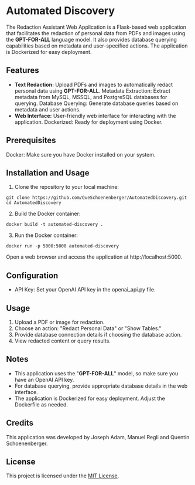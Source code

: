 # Automated Discovery

The Redaction Assistant Web Application is a Flask-based web application that facilitates the redaction of personal data from PDFs and images using the **GPT-FOR-ALL** language model. It also provides database querying capabilities based on metadata and user-specified actions. The application is Dockerized for easy deployment.


## Features
- **Text Redaction:** Upload PDFs and images to automatically redact personal data using **GPT-FOR-ALL**.
Metadata Extraction: Extract metadata from MySQL, MSSQL, and PostgreSQL databases for querying.
Database Querying: Generate database queries based on metadata and user actions.
- **Web Interface:** User-friendly web interface for interacting with the application.
Dockerized: Ready for deployment using Docker.


## Prerequisites
Docker: Make sure you have Docker installed on your system.

## Installation and Usage

1. Clone the repository to your local machine:
```
git clone https://github.com/QueSchoenenberger/AutomatedDiscovery.git
cd AutomatedDiscovery
```

2. Build the Docker container:
```
docker build -t automated-discovery .
```

3. Run the Docker container:
```
docker run -p 5000:5000 automated-discovery
```
Open a web browser and access the application at http://localhost:5000.

## Configuration
- API Key: Set your OpenAI API key in the openai_api.py file.

## Usage
1. Upload a PDF or image for redaction.
2. Choose an action: "Redact Personal Data" or "Show Tables."
3. Provide database connection details if choosing the database action.
4. View redacted content or query results.


## Notes
- This application uses the "**GPT-FOR-ALL**" model, so make sure you have an OpenAI API key.
- For database querying, provide appropriate database details in the web interface.
- The application is Dockerized for easy deployment. Adjust the Dockerfile as needed.

## Credits
This application was developed by Joseph Adam, Manuel Regli and Quentin Schoenenberger.

## License

This project is licensed under the [MIT License](https://opensource.org/license/mit/).